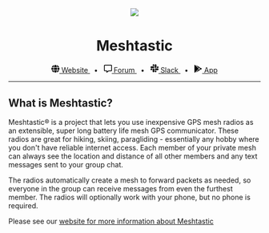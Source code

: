 <!-- markdownlint-disable MD033 -->
<!-- markdownlint-disable MD041 -->

<div align="center">
  <img src="https://raw.githubusercontent.com/meshtastic/meshtastic-design/4463325bedef20be5655c91c80d1cd32a625f3ff/logo/svg/Mesh_Logo_Dynamic.svg" width="256">
  <h1>Meshtastic</h1>
<span>
  <a href="https://www.meshtastic.org">
    <img src="assets/globe.svg" width="16" />
    Website
  </a>
  <span>&nbsp;&nbsp;•&nbsp;&nbsp;</span>
  <a href="https://meshtastic.discourse.group">
    <img src="assets/comment-alt.svg" width="16" />
    Forum
  </a>
  <span>&nbsp;&nbsp;•&nbsp;&nbsp;</span>
  <a href="https://meshtasticdev.slack.com">
    <img src="assets/slack.svg" width="16" />
    Slack
  </a>
  <span>&nbsp;&nbsp;•&nbsp;&nbsp;</span>
  <a href="https://play.google.com/store/apps/details?id=com.geeksville.mesh">
    <img src="assets/google-play.svg" width="16" />
    App
  </a>
  </span>
  <br />

  <hr />

</div>

## What is Meshtastic?

<p>
Meshtastic® is a project that lets you use inexpensive GPS mesh radios as an extensible, super long battery life mesh GPS communicator. These radios are great for hiking, skiing, paragliding - essentially any hobby where you don't have reliable internet access. Each member of your private mesh can always see the location and distance of all other members and any text messages sent to your group chat.
</p>
<p>
The radios automatically create a mesh to forward packets as needed, so everyone in the group can receive messages from even the furthest member. The radios will optionally work with your phone, but no phone is required.
</p>

<p>Please see our <a href="https://meshtastic.org">website for more information about Meshtastic</p>